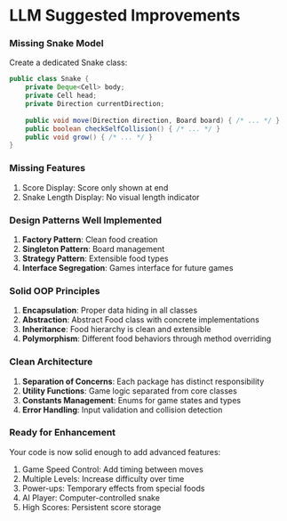 # LLM Suggested Improvements

### Missing Snake Model
Create a dedicated Snake class:
```java
public class Snake {
    private Deque<Cell> body;
    private Cell head;
    private Direction currentDirection;
    
    public void move(Direction direction, Board board) { /* ... */ }
    public boolean checkSelfCollision() { /* ... */ }
    public void grow() { /* ... */ }
}
```

### Missing Features

1. Score Display: Score only shown at end
2. Snake Length Display: No visual length indicator

### **Design Patterns Well Implemented**
1. **Factory Pattern**: Clean food creation
2. **Singleton Pattern**: Board management
3. **Strategy Pattern**: Extensible food types
4. **Interface Segregation**: Games interface for future games

### **Solid OOP Principles**
1. **Encapsulation**: Proper data hiding in all classes
2. **Abstraction**: Abstract Food class with concrete implementations
3. **Inheritance**: Food hierarchy is clean and extensible
4. **Polymorphism**: Different food behaviors through method overriding

### **Clean Architecture**
1. **Separation of Concerns**: Each package has distinct responsibility
2. **Utility Functions**: Game logic separated from core classes
3. **Constants Management**: Enums for game states and types
4. **Error Handling**: Input validation and collision detection

### Ready for Enhancement
Your code is now solid enough to add advanced features:
1. Game Speed Control: Add timing between moves
2. Multiple Levels: Increase difficulty over time
3. Power-ups: Temporary effects from special foods
4. AI Player: Computer-controlled snake
5. High Scores: Persistent score storage